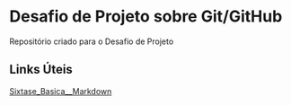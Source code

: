 # Desafio de Projeto sobre Git/GitHub
Repositório criado para o Desafio de Projeto

## Links Úteis
[Sixtase_Basica__Markdown](https://www.markdownguide.org/getting-started/)
